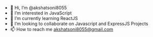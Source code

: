 - 👋 Hi, I’m @akshatsoni8055
- 👀 I’m interested in JavaScript
- 🌱 I’m currently learning ReactJS
- 💞️ I’m looking to collaborate on Javascript and ExpressJS Projects
- 📫 How to reach me akshatsoni8055@gmail.com

<!---
akshatsoni8055/akshatsoni8055 is a ✨ special ✨ repository because its `README.md` (this file) appears on your GitHub profile.
You can click the Preview link to take a look at your changes.
--->
